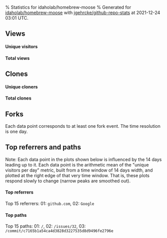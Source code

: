 % Statistics for idaholab/homebrew-moose
% Generated for [idaholab/homebrew-moose](https://github.com/idaholab/homebrew-moose) with [jgehrcke/github-repo-stats](https://github.com/jgehrcke/github-repo-stats) at 2021-12-24 03:01 UTC.


## Views

#### Unique visitors
<div id="chart_views_unique" class="full-width-chart"></div>

#### Total views
<div id="chart_views_total" class="full-width-chart"></div>

<div class="pagebreak-for-print"> </div>


## Clones

#### Unique cloners
<div id="chart_clones_unique" class="full-width-chart"></div>

#### Total clones
<div id="chart_clones_total" class="full-width-chart"></div>



<div class="pagebreak-for-print"> </div>



## Forks

Each data point corresponds to at least one fork event.
The time resolution is one day.

<div id="chart_forks" class="full-width-chart"></div>




<div class="pagebreak-for-print"> </div>



## Top referrers and paths


Note: Each data point in the plots shown below is influenced by the 14 days
leading up to it. Each data point is the arithmetic mean of the "unique
visitors per day" metric, built from a time window of 14 days width, and
plotted at the right edge of that very time window. That is, these plots
respond slowly to change (narrow peaks are smoothed out).




#### Top referrers


<div id="chart_referrers_top_n_alltime" class="full-width-chart"></div>

Top 15 referrers: 01: `github.com`, 02: `Google`





#### Top paths


<div id="chart_paths_top_n_alltime" class="full-width-chart"></div>

Top 15 paths: 01: `/`, 02: `/issues/32`, 03: `/commit/c7165b1a54ca4d3828d3227535d8d9496fe2796e`


<script type="text/javascript">
    vegaEmbed('#chart_views_unique', {"$schema": "https://vega.github.io/schema/vega-lite/v4.8.1.json", "config": {"arc": {"fill": "#1b1e23"}, "area": {"fill": "#1b1e23"}, "axisBottom": {"domainColor": "#a9b4c4", "gridColor": "#a9b4c4", "labelColor": "#1b1e23", "labelFont": "relative-mono-11-pitch-pro, Menlo, monospace", "tickColor": "#a9b4c4", "titleColor": "#1b1e23", "titleFont": "relative-mono-11-pitch-pro, Menlo, monospace"}, "axisLeft": {"domainColor": "#a9b4c4", "gridColor": "#a9b4c4", "labelColor": "#1b1e23", "labelFont": "relative-mono-11-pitch-pro, Menlo, monospace", "tickColor": "#a9b4c4", "titleColor": "#1b1e23", "titleFont": "relative-mono-11-pitch-pro, Menlo, monospace"}, "axisX": {"grid": false}, "axisY": {"grid": false, "labelBound": true}, "background": "#FFFFFF", "group": {"fill": "#FFFFFF"}, "header": {"fontWeight": 400, "labelFont": "relative-mono-11-pitch-pro, Menlo, monospace", "titleFont": "relative-mono-11-pitch-pro, Menlo, monospace"}, "legend": {"labelFont": "relative-mono-11-pitch-pro, Menlo, monospace", "symbolSize": 200, "symbolType": "circle", "titleFont": "relative-mono-11-pitch-pro, Menlo, monospace"}, "line": {"color": "#1b1e23", "stroke": "#1b1e23"}, "path": {"stroke": "#1b1e23"}, "point": {"color": "#1b1e23", "cursor": "pointer", "filled": true, "size": 100}, "range": {"category": ["#85a2f7", "#ea9755", "#7eb36a", "#f07071", "#bc85d9", "#e587b6", "#a9b4c4", "#d4c05e", "#64b9c4"]}, "style": {"bar": {"fill": "#1b1e23"}, "text": {"font": "relative-mono-11-pitch-pro, Menlo, monospace", "fontWeight": 400}}, "symbol": {"shape": "circle"}, "title": {"anchor": "start", "font": "relative-mono-11-pitch-pro, Menlo, monospace", "fontWeight": 400}, "trail": {"color": "#1b1e23", "stroke": "#1b1e23"}, "view": {"stroke": null}}, "data": {"name": "data-bf350308954d6a8cc05061fb28fa7eb0"}, "datasets": {"data-bf350308954d6a8cc05061fb28fa7eb0": [{"time": "2021-06-29T00:00:00+00:00", "views_total": 1, "views_unique": 1}, {"time": "2021-07-06T00:00:00+00:00", "views_total": 1, "views_unique": 1}, {"time": "2021-08-01T00:00:00+00:00", "views_total": 1, "views_unique": 1}, {"time": "2021-08-05T00:00:00+00:00", "views_total": 1, "views_unique": 1}, {"time": "2021-08-18T00:00:00+00:00", "views_total": 1, "views_unique": 1}, {"time": "2021-08-23T00:00:00+00:00", "views_total": 1, "views_unique": 1}, {"time": "2021-08-26T00:00:00+00:00", "views_total": 1, "views_unique": 1}, {"time": "2021-09-01T00:00:00+00:00", "views_total": 0, "views_unique": 0}, {"time": "2021-09-04T00:00:00+00:00", "views_total": 1, "views_unique": 1}, {"time": "2021-09-07T00:00:00+00:00", "views_total": 1, "views_unique": 1}, {"time": "2021-09-15T00:00:00+00:00", "views_total": 0, "views_unique": 0}, {"time": "2021-10-14T00:00:00+00:00", "views_total": 1, "views_unique": 1}, {"time": "2021-10-21T00:00:00+00:00", "views_total": 0, "views_unique": 0}, {"time": "2021-11-06T00:00:00+00:00", "views_total": 1, "views_unique": 1}, {"time": "2021-12-12T00:00:00+00:00", "views_total": 1, "views_unique": 1}]}, "encoding": {"x": {"field": "time", "timeUnit": "yearmonthdate", "title": "date", "type": "temporal"}, "y": {"field": "views_unique", "scale": {"domain": [0, 1.1], "zero": true}, "title": "unique views per day", "type": "quantitative"}}, "height": 200, "mark": {"point": true, "type": "line"}, "padding": 10, "width": "container"}, {"actions": false, "renderer": "svg"}).catch(console.error);
vegaEmbed('#chart_views_total', {"$schema": "https://vega.github.io/schema/vega-lite/v4.8.1.json", "config": {"arc": {"fill": "#1b1e23"}, "area": {"fill": "#1b1e23"}, "axisBottom": {"domainColor": "#a9b4c4", "gridColor": "#a9b4c4", "labelColor": "#1b1e23", "labelFont": "relative-mono-11-pitch-pro, Menlo, monospace", "tickColor": "#a9b4c4", "titleColor": "#1b1e23", "titleFont": "relative-mono-11-pitch-pro, Menlo, monospace"}, "axisLeft": {"domainColor": "#a9b4c4", "gridColor": "#a9b4c4", "labelColor": "#1b1e23", "labelFont": "relative-mono-11-pitch-pro, Menlo, monospace", "tickColor": "#a9b4c4", "titleColor": "#1b1e23", "titleFont": "relative-mono-11-pitch-pro, Menlo, monospace"}, "axisX": {"grid": false}, "axisY": {"grid": false, "labelBound": true}, "background": "#FFFFFF", "group": {"fill": "#FFFFFF"}, "header": {"fontWeight": 400, "labelFont": "relative-mono-11-pitch-pro, Menlo, monospace", "titleFont": "relative-mono-11-pitch-pro, Menlo, monospace"}, "legend": {"labelFont": "relative-mono-11-pitch-pro, Menlo, monospace", "symbolSize": 200, "symbolType": "circle", "titleFont": "relative-mono-11-pitch-pro, Menlo, monospace"}, "line": {"color": "#1b1e23", "stroke": "#1b1e23"}, "path": {"stroke": "#1b1e23"}, "point": {"color": "#1b1e23", "cursor": "pointer", "filled": true, "size": 100}, "range": {"category": ["#85a2f7", "#ea9755", "#7eb36a", "#f07071", "#bc85d9", "#e587b6", "#a9b4c4", "#d4c05e", "#64b9c4"]}, "style": {"bar": {"fill": "#1b1e23"}, "text": {"font": "relative-mono-11-pitch-pro, Menlo, monospace", "fontWeight": 400}}, "symbol": {"shape": "circle"}, "title": {"anchor": "start", "font": "relative-mono-11-pitch-pro, Menlo, monospace", "fontWeight": 400}, "trail": {"color": "#1b1e23", "stroke": "#1b1e23"}, "view": {"stroke": null}}, "data": {"name": "data-bf350308954d6a8cc05061fb28fa7eb0"}, "datasets": {"data-bf350308954d6a8cc05061fb28fa7eb0": [{"time": "2021-06-29T00:00:00+00:00", "views_total": 1, "views_unique": 1}, {"time": "2021-07-06T00:00:00+00:00", "views_total": 1, "views_unique": 1}, {"time": "2021-08-01T00:00:00+00:00", "views_total": 1, "views_unique": 1}, {"time": "2021-08-05T00:00:00+00:00", "views_total": 1, "views_unique": 1}, {"time": "2021-08-18T00:00:00+00:00", "views_total": 1, "views_unique": 1}, {"time": "2021-08-23T00:00:00+00:00", "views_total": 1, "views_unique": 1}, {"time": "2021-08-26T00:00:00+00:00", "views_total": 1, "views_unique": 1}, {"time": "2021-09-01T00:00:00+00:00", "views_total": 0, "views_unique": 0}, {"time": "2021-09-04T00:00:00+00:00", "views_total": 1, "views_unique": 1}, {"time": "2021-09-07T00:00:00+00:00", "views_total": 1, "views_unique": 1}, {"time": "2021-09-15T00:00:00+00:00", "views_total": 0, "views_unique": 0}, {"time": "2021-10-14T00:00:00+00:00", "views_total": 1, "views_unique": 1}, {"time": "2021-10-21T00:00:00+00:00", "views_total": 0, "views_unique": 0}, {"time": "2021-11-06T00:00:00+00:00", "views_total": 1, "views_unique": 1}, {"time": "2021-12-12T00:00:00+00:00", "views_total": 1, "views_unique": 1}]}, "encoding": {"x": {"field": "time", "timeUnit": "yearmonthdate", "title": "date", "type": "temporal"}, "y": {"field": "views_total", "scale": {"domain": [0, 1.1], "zero": true}, "title": "total views per day", "type": "quantitative"}}, "height": 200, "mark": {"point": true, "type": "line"}, "padding": 10, "width": "container"}, {"actions": false, "renderer": "svg"}).catch(console.error);
vegaEmbed('#chart_clones_unique', {"$schema": "https://vega.github.io/schema/vega-lite/v4.8.1.json", "config": {"arc": {"fill": "#1b1e23"}, "area": {"fill": "#1b1e23"}, "axisBottom": {"domainColor": "#a9b4c4", "gridColor": "#a9b4c4", "labelColor": "#1b1e23", "labelFont": "relative-mono-11-pitch-pro, Menlo, monospace", "tickColor": "#a9b4c4", "titleColor": "#1b1e23", "titleFont": "relative-mono-11-pitch-pro, Menlo, monospace"}, "axisLeft": {"domainColor": "#a9b4c4", "gridColor": "#a9b4c4", "labelColor": "#1b1e23", "labelFont": "relative-mono-11-pitch-pro, Menlo, monospace", "tickColor": "#a9b4c4", "titleColor": "#1b1e23", "titleFont": "relative-mono-11-pitch-pro, Menlo, monospace"}, "axisX": {"grid": false}, "axisY": {"grid": false, "labelBound": true}, "background": "#FFFFFF", "group": {"fill": "#FFFFFF"}, "header": {"fontWeight": 400, "labelFont": "relative-mono-11-pitch-pro, Menlo, monospace", "titleFont": "relative-mono-11-pitch-pro, Menlo, monospace"}, "legend": {"labelFont": "relative-mono-11-pitch-pro, Menlo, monospace", "symbolSize": 200, "symbolType": "circle", "titleFont": "relative-mono-11-pitch-pro, Menlo, monospace"}, "line": {"color": "#1b1e23", "stroke": "#1b1e23"}, "path": {"stroke": "#1b1e23"}, "point": {"color": "#1b1e23", "cursor": "pointer", "filled": true, "size": 100}, "range": {"category": ["#85a2f7", "#ea9755", "#7eb36a", "#f07071", "#bc85d9", "#e587b6", "#a9b4c4", "#d4c05e", "#64b9c4"]}, "style": {"bar": {"fill": "#1b1e23"}, "text": {"font": "relative-mono-11-pitch-pro, Menlo, monospace", "fontWeight": 400}}, "symbol": {"shape": "circle"}, "title": {"anchor": "start", "font": "relative-mono-11-pitch-pro, Menlo, monospace", "fontWeight": 400}, "trail": {"color": "#1b1e23", "stroke": "#1b1e23"}, "view": {"stroke": null}}, "data": {"name": "data-2fd55d3afaf6f46ac1e492495c526231"}, "datasets": {"data-2fd55d3afaf6f46ac1e492495c526231": [{"clones_total": 0, "clones_unique": 0, "time": "2021-06-29T00:00:00+00:00"}, {"clones_total": 0, "clones_unique": 0, "time": "2021-07-06T00:00:00+00:00"}, {"clones_total": 0, "clones_unique": 0, "time": "2021-08-01T00:00:00+00:00"}, {"clones_total": 0, "clones_unique": 0, "time": "2021-08-05T00:00:00+00:00"}, {"clones_total": 0, "clones_unique": 0, "time": "2021-08-18T00:00:00+00:00"}, {"clones_total": 0, "clones_unique": 0, "time": "2021-08-23T00:00:00+00:00"}, {"clones_total": 0, "clones_unique": 0, "time": "2021-08-26T00:00:00+00:00"}, {"clones_total": 1, "clones_unique": 1, "time": "2021-09-01T00:00:00+00:00"}, {"clones_total": 0, "clones_unique": 0, "time": "2021-09-04T00:00:00+00:00"}, {"clones_total": 0, "clones_unique": 0, "time": "2021-09-07T00:00:00+00:00"}, {"clones_total": 1, "clones_unique": 1, "time": "2021-09-15T00:00:00+00:00"}, {"clones_total": 0, "clones_unique": 0, "time": "2021-10-14T00:00:00+00:00"}, {"clones_total": 2, "clones_unique": 1, "time": "2021-10-21T00:00:00+00:00"}, {"clones_total": 0, "clones_unique": 0, "time": "2021-11-06T00:00:00+00:00"}, {"clones_total": 0, "clones_unique": 0, "time": "2021-12-12T00:00:00+00:00"}]}, "encoding": {"x": {"field": "time", "timeUnit": "yearmonthdate", "title": "date", "type": "temporal"}, "y": {"field": "clones_unique", "scale": {"domain": [0, 1.1], "zero": true}, "title": "unique clones per day", "type": "quantitative"}}, "height": 200, "mark": {"point": true, "type": "line"}, "padding": 10, "width": "container"}, {"actions": false, "renderer": "svg"}).catch(console.error);
vegaEmbed('#chart_clones_total', {"$schema": "https://vega.github.io/schema/vega-lite/v4.8.1.json", "config": {"arc": {"fill": "#1b1e23"}, "area": {"fill": "#1b1e23"}, "axisBottom": {"domainColor": "#a9b4c4", "gridColor": "#a9b4c4", "labelColor": "#1b1e23", "labelFont": "relative-mono-11-pitch-pro, Menlo, monospace", "tickColor": "#a9b4c4", "titleColor": "#1b1e23", "titleFont": "relative-mono-11-pitch-pro, Menlo, monospace"}, "axisLeft": {"domainColor": "#a9b4c4", "gridColor": "#a9b4c4", "labelColor": "#1b1e23", "labelFont": "relative-mono-11-pitch-pro, Menlo, monospace", "tickColor": "#a9b4c4", "titleColor": "#1b1e23", "titleFont": "relative-mono-11-pitch-pro, Menlo, monospace"}, "axisX": {"grid": false}, "axisY": {"grid": false, "labelBound": true}, "background": "#FFFFFF", "group": {"fill": "#FFFFFF"}, "header": {"fontWeight": 400, "labelFont": "relative-mono-11-pitch-pro, Menlo, monospace", "titleFont": "relative-mono-11-pitch-pro, Menlo, monospace"}, "legend": {"labelFont": "relative-mono-11-pitch-pro, Menlo, monospace", "symbolSize": 200, "symbolType": "circle", "titleFont": "relative-mono-11-pitch-pro, Menlo, monospace"}, "line": {"color": "#1b1e23", "stroke": "#1b1e23"}, "path": {"stroke": "#1b1e23"}, "point": {"color": "#1b1e23", "cursor": "pointer", "filled": true, "size": 100}, "range": {"category": ["#85a2f7", "#ea9755", "#7eb36a", "#f07071", "#bc85d9", "#e587b6", "#a9b4c4", "#d4c05e", "#64b9c4"]}, "style": {"bar": {"fill": "#1b1e23"}, "text": {"font": "relative-mono-11-pitch-pro, Menlo, monospace", "fontWeight": 400}}, "symbol": {"shape": "circle"}, "title": {"anchor": "start", "font": "relative-mono-11-pitch-pro, Menlo, monospace", "fontWeight": 400}, "trail": {"color": "#1b1e23", "stroke": "#1b1e23"}, "view": {"stroke": null}}, "data": {"name": "data-2fd55d3afaf6f46ac1e492495c526231"}, "datasets": {"data-2fd55d3afaf6f46ac1e492495c526231": [{"clones_total": 0, "clones_unique": 0, "time": "2021-06-29T00:00:00+00:00"}, {"clones_total": 0, "clones_unique": 0, "time": "2021-07-06T00:00:00+00:00"}, {"clones_total": 0, "clones_unique": 0, "time": "2021-08-01T00:00:00+00:00"}, {"clones_total": 0, "clones_unique": 0, "time": "2021-08-05T00:00:00+00:00"}, {"clones_total": 0, "clones_unique": 0, "time": "2021-08-18T00:00:00+00:00"}, {"clones_total": 0, "clones_unique": 0, "time": "2021-08-23T00:00:00+00:00"}, {"clones_total": 0, "clones_unique": 0, "time": "2021-08-26T00:00:00+00:00"}, {"clones_total": 1, "clones_unique": 1, "time": "2021-09-01T00:00:00+00:00"}, {"clones_total": 0, "clones_unique": 0, "time": "2021-09-04T00:00:00+00:00"}, {"clones_total": 0, "clones_unique": 0, "time": "2021-09-07T00:00:00+00:00"}, {"clones_total": 1, "clones_unique": 1, "time": "2021-09-15T00:00:00+00:00"}, {"clones_total": 0, "clones_unique": 0, "time": "2021-10-14T00:00:00+00:00"}, {"clones_total": 2, "clones_unique": 1, "time": "2021-10-21T00:00:00+00:00"}, {"clones_total": 0, "clones_unique": 0, "time": "2021-11-06T00:00:00+00:00"}, {"clones_total": 0, "clones_unique": 0, "time": "2021-12-12T00:00:00+00:00"}]}, "encoding": {"x": {"field": "time", "timeUnit": "yearmonthdate", "title": "date", "type": "temporal"}, "y": {"field": "clones_total", "scale": {"domain": [0, 2.2], "zero": true}, "title": "total clones per day", "type": "quantitative"}}, "height": 200, "mark": {"point": true, "type": "line"}, "padding": 10, "width": "container"}, {"actions": false, "renderer": "svg"}).catch(console.error);
vegaEmbed('#chart_forks', {"$schema": "https://vega.github.io/schema/vega-lite/v4.8.1.json", "config": {"arc": {"fill": "#1b1e23"}, "area": {"fill": "#1b1e23"}, "axisBottom": {"domainColor": "#a9b4c4", "gridColor": "#a9b4c4", "labelColor": "#1b1e23", "labelFont": "relative-mono-11-pitch-pro, Menlo, monospace", "tickColor": "#a9b4c4", "titleColor": "#1b1e23", "titleFont": "relative-mono-11-pitch-pro, Menlo, monospace"}, "axisLeft": {"domainColor": "#a9b4c4", "gridColor": "#a9b4c4", "labelColor": "#1b1e23", "labelFont": "relative-mono-11-pitch-pro, Menlo, monospace", "tickColor": "#a9b4c4", "titleColor": "#1b1e23", "titleFont": "relative-mono-11-pitch-pro, Menlo, monospace"}, "axisX": {"grid": false}, "axisY": {"grid": false}, "background": "#FFFFFF", "group": {"fill": "#FFFFFF"}, "header": {"fontWeight": 400, "labelFont": "relative-mono-11-pitch-pro, Menlo, monospace", "titleFont": "relative-mono-11-pitch-pro, Menlo, monospace"}, "legend": {"labelFont": "relative-mono-11-pitch-pro, Menlo, monospace", "symbolSize": 200, "symbolType": "circle", "titleFont": "relative-mono-11-pitch-pro, Menlo, monospace"}, "line": {"color": "#1b1e23", "stroke": "#1b1e23"}, "path": {"stroke": "#1b1e23"}, "point": {"color": "#1b1e23", "cursor": "pointer", "filled": true, "size": 100}, "range": {"category": ["#85a2f7", "#ea9755", "#7eb36a", "#f07071", "#bc85d9", "#e587b6", "#a9b4c4", "#d4c05e", "#64b9c4"]}, "style": {"bar": {"fill": "#1b1e23"}, "text": {"font": "relative-mono-11-pitch-pro, Menlo, monospace", "fontWeight": 400}}, "symbol": {"shape": "circle"}, "title": {"anchor": "start", "font": "relative-mono-11-pitch-pro, Menlo, monospace", "fontWeight": 400}, "trail": {"color": "#1b1e23", "stroke": "#1b1e23"}, "view": {"stroke": null}}, "data": {"name": "data-217237068fc6b3616f8ad498b47baa04"}, "datasets": {"data-217237068fc6b3616f8ad498b47baa04": [{"fork_events": 1, "forks_cumulative": 1, "time": "2019-08-08T15:14:42+00:00"}, {"fork_events": 1, "forks_cumulative": 2, "time": "2019-08-21T03:18:00+00:00"}]}, "encoding": {"x": {"field": "time", "timeUnit": "yearmonthdate", "title": "date", "type": "temporal"}, "y": {"field": "forks_cumulative", "scale": {"domain": [0, 2.2], "zero": true}, "title": "fork count (cumulative)", "type": "quantitative"}}, "height": 300, "mark": {"point": true, "type": "line"}, "padding": 10, "width": "container"}, {"actions": false, "renderer": "svg"}).catch(console.error);
vegaEmbed('#chart_referrers_top_n_alltime', {"$schema": "https://vega.github.io/schema/vega-lite/v4.8.1.json", "config": {"arc": {"fill": "#1b1e23"}, "area": {"fill": "#1b1e23"}, "axisBottom": {"domainColor": "#a9b4c4", "gridColor": "#a9b4c4", "labelColor": "#1b1e23", "labelFont": "relative-mono-11-pitch-pro, Menlo, monospace", "tickColor": "#a9b4c4", "titleColor": "#1b1e23", "titleFont": "relative-mono-11-pitch-pro, Menlo, monospace"}, "axisLeft": {"domainColor": "#a9b4c4", "gridColor": "#a9b4c4", "labelColor": "#1b1e23", "labelFont": "relative-mono-11-pitch-pro, Menlo, monospace", "tickColor": "#a9b4c4", "titleColor": "#1b1e23", "titleFont": "relative-mono-11-pitch-pro, Menlo, monospace"}, "axisX": {"grid": false}, "axisY": {"grid": false}, "background": "#FFFFFF", "group": {"fill": "#FFFFFF"}, "header": {"fontWeight": 400, "labelFont": "relative-mono-11-pitch-pro, Menlo, monospace", "titleFont": "relative-mono-11-pitch-pro, Menlo, monospace"}, "legend": {"labelFont": "relative-mono-11-pitch-pro, Menlo, monospace", "symbolSize": 200, "symbolType": "circle", "titleFont": "relative-mono-11-pitch-pro, Menlo, monospace"}, "line": {"color": "#1b1e23", "stroke": "#1b1e23"}, "path": {"stroke": "#1b1e23"}, "point": {"color": "#1b1e23", "cursor": "pointer", "filled": true, "size": 50}, "range": {"category": ["#85a2f7", "#ea9755", "#7eb36a", "#f07071", "#bc85d9", "#e587b6", "#a9b4c4", "#d4c05e", "#64b9c4"]}, "style": {"bar": {"fill": "#1b1e23"}, "text": {"font": "relative-mono-11-pitch-pro, Menlo, monospace", "fontWeight": 400}}, "symbol": {"shape": "circle"}, "title": {"anchor": "start", "font": "relative-mono-11-pitch-pro, Menlo, monospace", "fontWeight": 400}, "trail": {"color": "#1b1e23", "stroke": "#1b1e23"}, "view": {"stroke": null}}, "data": {"name": "data-7ac0318ae8f102734da65c10322a4fda"}, "datasets": {"data-7ac0318ae8f102734da65c10322a4fda": [{"referrer": "github.com", "time": "2021-07-08T00:00:00+00:00", "views_unique": 1.0, "views_unique_norm": 0.07142857142857142}, {"referrer": "github.com", "time": "2021-07-09T00:00:00+00:00", "views_unique": 1.0, "views_unique_norm": 0.07142857142857142}, {"referrer": "github.com", "time": "2021-07-10T00:00:00+00:00", "views_unique": 1.0, "views_unique_norm": 0.07142857142857142}, {"referrer": "github.com", "time": "2021-07-11T00:00:00+00:00", "views_unique": 1.0, "views_unique_norm": 0.07142857142857142}, {"referrer": "github.com", "time": "2021-07-12T00:00:00+00:00", "views_unique": 1.0, "views_unique_norm": 0.07142857142857142}, {"referrer": "github.com", "time": "2021-08-03T00:00:00+00:00", "views_unique": 1.0, "views_unique_norm": 0.07142857142857142}, {"referrer": "github.com", "time": "2021-08-04T00:00:00+00:00", "views_unique": 1.0, "views_unique_norm": 0.07142857142857142}, {"referrer": "github.com", "time": "2021-08-05T00:00:00+00:00", "views_unique": 1.0, "views_unique_norm": 0.07142857142857142}, {"referrer": "github.com", "time": "2021-08-06T00:00:00+00:00", "views_unique": 1.0, "views_unique_norm": 0.07142857142857142}, {"referrer": "github.com", "time": "2021-08-07T00:00:00+00:00", "views_unique": 2.0, "views_unique_norm": 0.14285714285714285}, {"referrer": "github.com", "time": "2021-08-08T00:00:00+00:00", "views_unique": 2.0, "views_unique_norm": 0.14285714285714285}, {"referrer": "github.com", "time": "2021-08-09T00:00:00+00:00", "views_unique": 2.0, "views_unique_norm": 0.14285714285714285}, {"referrer": "github.com", "time": "2021-08-10T00:00:00+00:00", "views_unique": 2.0, "views_unique_norm": 0.14285714285714285}, {"referrer": "github.com", "time": "2021-08-11T00:00:00+00:00", "views_unique": 2.0, "views_unique_norm": 0.14285714285714285}, {"referrer": "github.com", "time": "2021-08-12T00:00:00+00:00", "views_unique": 2.0, "views_unique_norm": 0.14285714285714285}, {"referrer": "github.com", "time": "2021-08-13T00:00:00+00:00", "views_unique": 2.0, "views_unique_norm": 0.14285714285714285}, {"referrer": "github.com", "time": "2021-08-15T00:00:00+00:00", "views_unique": 1.0, "views_unique_norm": 0.07142857142857142}, {"referrer": "github.com", "time": "2021-08-16T00:00:00+00:00", "views_unique": 1.0, "views_unique_norm": 0.07142857142857142}, {"referrer": "github.com", "time": "2021-08-17T00:00:00+00:00", "views_unique": 1.0, "views_unique_norm": 0.07142857142857142}, {"referrer": "github.com", "time": "2021-08-18T00:00:00+00:00", "views_unique": 1.0, "views_unique_norm": 0.07142857142857142}, {"referrer": "github.com", "time": "2021-08-25T00:00:00+00:00", "views_unique": 1.0, "views_unique_norm": 0.07142857142857142}, {"referrer": "github.com", "time": "2021-08-26T00:00:00+00:00", "views_unique": 1.0, "views_unique_norm": 0.07142857142857142}, {"referrer": "github.com", "time": "2021-08-27T00:00:00+00:00", "views_unique": 1.0, "views_unique_norm": 0.07142857142857142}, {"referrer": "github.com", "time": "2021-08-28T00:00:00+00:00", "views_unique": 1.0, "views_unique_norm": 0.07142857142857142}, {"referrer": "github.com", "time": "2021-08-29T00:00:00+00:00", "views_unique": 1.0, "views_unique_norm": 0.07142857142857142}, {"referrer": "github.com", "time": "2021-08-30T00:00:00+00:00", "views_unique": 1.0, "views_unique_norm": 0.07142857142857142}, {"referrer": "github.com", "time": "2021-08-31T00:00:00+00:00", "views_unique": 1.0, "views_unique_norm": 0.07142857142857142}, {"referrer": "github.com", "time": "2021-09-01T00:00:00+00:00", "views_unique": 1.0, "views_unique_norm": 0.07142857142857142}, {"referrer": "github.com", "time": "2021-09-02T00:00:00+00:00", "views_unique": 1.0, "views_unique_norm": 0.07142857142857142}, {"referrer": "github.com", "time": "2021-09-03T00:00:00+00:00", "views_unique": 1.0, "views_unique_norm": 0.07142857142857142}, {"referrer": "github.com", "time": "2021-09-04T00:00:00+00:00", "views_unique": 1.0, "views_unique_norm": 0.07142857142857142}, {"referrer": "github.com", "time": "2021-09-05T00:00:00+00:00", "views_unique": 1.0, "views_unique_norm": 0.07142857142857142}, {"referrer": "github.com", "time": "2021-09-06T00:00:00+00:00", "views_unique": 1.0, "views_unique_norm": 0.07142857142857142}, {"referrer": "github.com", "time": "2021-09-07T00:00:00+00:00", "views_unique": 1.0, "views_unique_norm": 0.07142857142857142}, {"referrer": "github.com", "time": "2021-09-08T00:00:00+00:00", "views_unique": 1.0, "views_unique_norm": 0.07142857142857142}, {"referrer": "github.com", "time": "2021-09-09T00:00:00+00:00", "views_unique": 2.0, "views_unique_norm": 0.14285714285714285}, {"referrer": "github.com", "time": "2021-09-10T00:00:00+00:00", "views_unique": 2.0, "views_unique_norm": 0.14285714285714285}, {"referrer": "github.com", "time": "2021-09-11T00:00:00+00:00", "views_unique": 2.0, "views_unique_norm": 0.14285714285714285}, {"referrer": "github.com", "time": "2021-09-12T00:00:00+00:00", "views_unique": 2.0, "views_unique_norm": 0.14285714285714285}, {"referrer": "github.com", "time": "2021-09-13T00:00:00+00:00", "views_unique": 2.0, "views_unique_norm": 0.14285714285714285}, {"referrer": "github.com", "time": "2021-09-14T00:00:00+00:00", "views_unique": 2.0, "views_unique_norm": 0.14285714285714285}, {"referrer": "github.com", "time": "2021-09-15T00:00:00+00:00", "views_unique": 2.0, "views_unique_norm": 0.14285714285714285}, {"referrer": "github.com", "time": "2021-09-16T00:00:00+00:00", "views_unique": 2.0, "views_unique_norm": 0.14285714285714285}, {"referrer": "github.com", "time": "2021-09-17T00:00:00+00:00", "views_unique": 2.0, "views_unique_norm": 0.14285714285714285}, {"referrer": "github.com", "time": "2021-09-18T00:00:00+00:00", "views_unique": 1.0, "views_unique_norm": 0.07142857142857142}, {"referrer": "github.com", "time": "2021-09-19T00:00:00+00:00", "views_unique": 1.0, "views_unique_norm": 0.07142857142857142}, {"referrer": "github.com", "time": "2021-09-20T00:00:00+00:00", "views_unique": 1.0, "views_unique_norm": 0.07142857142857142}, {"referrer": "github.com", "time": "2021-11-08T00:00:00+00:00", "views_unique": 1.0, "views_unique_norm": 0.07142857142857142}, {"referrer": "github.com", "time": "2021-11-09T00:00:00+00:00", "views_unique": 1.0, "views_unique_norm": 0.07142857142857142}, {"referrer": "github.com", "time": "2021-11-10T00:00:00+00:00", "views_unique": 1.0, "views_unique_norm": 0.07142857142857142}, {"referrer": "github.com", "time": "2021-11-11T00:00:00+00:00", "views_unique": 1.0, "views_unique_norm": 0.07142857142857142}, {"referrer": "github.com", "time": "2021-11-12T00:00:00+00:00", "views_unique": 1.0, "views_unique_norm": 0.07142857142857142}, {"referrer": "github.com", "time": "2021-11-13T00:00:00+00:00", "views_unique": 1.0, "views_unique_norm": 0.07142857142857142}, {"referrer": "github.com", "time": "2021-11-14T00:00:00+00:00", "views_unique": 1.0, "views_unique_norm": 0.07142857142857142}, {"referrer": "github.com", "time": "2021-11-15T00:00:00+00:00", "views_unique": 1.0, "views_unique_norm": 0.07142857142857142}, {"referrer": "github.com", "time": "2021-11-16T00:00:00+00:00", "views_unique": 1.0, "views_unique_norm": 0.07142857142857142}, {"referrer": "github.com", "time": "2021-11-17T00:00:00+00:00", "views_unique": 1.0, "views_unique_norm": 0.07142857142857142}, {"referrer": "github.com", "time": "2021-11-18T00:00:00+00:00", "views_unique": 1.0, "views_unique_norm": 0.07142857142857142}, {"referrer": "github.com", "time": "2021-11-19T00:00:00+00:00", "views_unique": 1.0, "views_unique_norm": 0.07142857142857142}, {"referrer": "Google", "time": "2021-07-08T00:00:00+00:00", "views_unique": 1.0, "views_unique_norm": 0.07142857142857142}, {"referrer": "Google", "time": "2021-07-09T00:00:00+00:00", "views_unique": 1.0, "views_unique_norm": 0.07142857142857142}, {"referrer": "Google", "time": "2021-07-10T00:00:00+00:00", "views_unique": 1.0, "views_unique_norm": 0.07142857142857142}, {"referrer": "Google", "time": "2021-07-11T00:00:00+00:00", "views_unique": 1.0, "views_unique_norm": 0.07142857142857142}, {"referrer": "Google", "time": "2021-07-12T00:00:00+00:00", "views_unique": 1.0, "views_unique_norm": 0.07142857142857142}, {"referrer": "Google", "time": "2021-08-03T00:00:00+00:00", "views_unique": null, "views_unique_norm": null}, {"referrer": "Google", "time": "2021-08-04T00:00:00+00:00", "views_unique": null, "views_unique_norm": null}, {"referrer": "Google", "time": "2021-08-05T00:00:00+00:00", "views_unique": null, "views_unique_norm": null}, {"referrer": "Google", "time": "2021-08-06T00:00:00+00:00", "views_unique": null, "views_unique_norm": null}, {"referrer": "Google", "time": "2021-08-07T00:00:00+00:00", "views_unique": null, "views_unique_norm": null}, {"referrer": "Google", "time": "2021-08-08T00:00:00+00:00", "views_unique": null, "views_unique_norm": null}, {"referrer": "Google", "time": "2021-08-09T00:00:00+00:00", "views_unique": null, "views_unique_norm": null}, {"referrer": "Google", "time": "2021-08-10T00:00:00+00:00", "views_unique": null, "views_unique_norm": null}, {"referrer": "Google", "time": "2021-08-11T00:00:00+00:00", "views_unique": null, "views_unique_norm": null}, {"referrer": "Google", "time": "2021-08-12T00:00:00+00:00", "views_unique": null, "views_unique_norm": null}, {"referrer": "Google", "time": "2021-08-13T00:00:00+00:00", "views_unique": null, "views_unique_norm": null}, {"referrer": "Google", "time": "2021-08-15T00:00:00+00:00", "views_unique": null, "views_unique_norm": null}, {"referrer": "Google", "time": "2021-08-16T00:00:00+00:00", "views_unique": null, "views_unique_norm": null}, {"referrer": "Google", "time": "2021-08-17T00:00:00+00:00", "views_unique": null, "views_unique_norm": null}, {"referrer": "Google", "time": "2021-08-18T00:00:00+00:00", "views_unique": null, "views_unique_norm": null}, {"referrer": "Google", "time": "2021-08-25T00:00:00+00:00", "views_unique": 1.0, "views_unique_norm": 0.07142857142857142}, {"referrer": "Google", "time": "2021-08-26T00:00:00+00:00", "views_unique": 1.0, "views_unique_norm": 0.07142857142857142}, {"referrer": "Google", "time": "2021-08-27T00:00:00+00:00", "views_unique": 1.0, "views_unique_norm": 0.07142857142857142}, {"referrer": "Google", "time": "2021-08-28T00:00:00+00:00", "views_unique": 1.0, "views_unique_norm": 0.07142857142857142}, {"referrer": "Google", "time": "2021-08-29T00:00:00+00:00", "views_unique": 1.0, "views_unique_norm": 0.07142857142857142}, {"referrer": "Google", "time": "2021-08-30T00:00:00+00:00", "views_unique": 1.0, "views_unique_norm": 0.07142857142857142}, {"referrer": "Google", "time": "2021-08-31T00:00:00+00:00", "views_unique": 1.0, "views_unique_norm": 0.07142857142857142}, {"referrer": "Google", "time": "2021-09-01T00:00:00+00:00", "views_unique": null, "views_unique_norm": null}, {"referrer": "Google", "time": "2021-09-02T00:00:00+00:00", "views_unique": null, "views_unique_norm": null}, {"referrer": "Google", "time": "2021-09-03T00:00:00+00:00", "views_unique": null, "views_unique_norm": null}, {"referrer": "Google", "time": "2021-09-04T00:00:00+00:00", "views_unique": null, "views_unique_norm": null}, {"referrer": "Google", "time": "2021-09-05T00:00:00+00:00", "views_unique": null, "views_unique_norm": null}, {"referrer": "Google", "time": "2021-09-06T00:00:00+00:00", "views_unique": null, "views_unique_norm": null}, {"referrer": "Google", "time": "2021-09-07T00:00:00+00:00", "views_unique": null, "views_unique_norm": null}, {"referrer": "Google", "time": "2021-09-08T00:00:00+00:00", "views_unique": null, "views_unique_norm": null}, {"referrer": "Google", "time": "2021-09-09T00:00:00+00:00", "views_unique": null, "views_unique_norm": null}, {"referrer": "Google", "time": "2021-09-10T00:00:00+00:00", "views_unique": null, "views_unique_norm": null}, {"referrer": "Google", "time": "2021-09-11T00:00:00+00:00", "views_unique": null, "views_unique_norm": null}, {"referrer": "Google", "time": "2021-09-12T00:00:00+00:00", "views_unique": null, "views_unique_norm": null}, {"referrer": "Google", "time": "2021-09-13T00:00:00+00:00", "views_unique": null, "views_unique_norm": null}, {"referrer": "Google", "time": "2021-09-14T00:00:00+00:00", "views_unique": null, "views_unique_norm": null}, {"referrer": "Google", "time": "2021-09-15T00:00:00+00:00", "views_unique": null, "views_unique_norm": null}, {"referrer": "Google", "time": "2021-09-16T00:00:00+00:00", "views_unique": null, "views_unique_norm": null}, {"referrer": "Google", "time": "2021-09-17T00:00:00+00:00", "views_unique": null, "views_unique_norm": null}, {"referrer": "Google", "time": "2021-09-18T00:00:00+00:00", "views_unique": null, "views_unique_norm": null}, {"referrer": "Google", "time": "2021-09-19T00:00:00+00:00", "views_unique": null, "views_unique_norm": null}, {"referrer": "Google", "time": "2021-09-20T00:00:00+00:00", "views_unique": null, "views_unique_norm": null}, {"referrer": "Google", "time": "2021-11-08T00:00:00+00:00", "views_unique": null, "views_unique_norm": null}, {"referrer": "Google", "time": "2021-11-09T00:00:00+00:00", "views_unique": null, "views_unique_norm": null}, {"referrer": "Google", "time": "2021-11-10T00:00:00+00:00", "views_unique": null, "views_unique_norm": null}, {"referrer": "Google", "time": "2021-11-11T00:00:00+00:00", "views_unique": null, "views_unique_norm": null}, {"referrer": "Google", "time": "2021-11-12T00:00:00+00:00", "views_unique": null, "views_unique_norm": null}, {"referrer": "Google", "time": "2021-11-13T00:00:00+00:00", "views_unique": null, "views_unique_norm": null}, {"referrer": "Google", "time": "2021-11-14T00:00:00+00:00", "views_unique": null, "views_unique_norm": null}, {"referrer": "Google", "time": "2021-11-15T00:00:00+00:00", "views_unique": null, "views_unique_norm": null}, {"referrer": "Google", "time": "2021-11-16T00:00:00+00:00", "views_unique": null, "views_unique_norm": null}, {"referrer": "Google", "time": "2021-11-17T00:00:00+00:00", "views_unique": null, "views_unique_norm": null}, {"referrer": "Google", "time": "2021-11-18T00:00:00+00:00", "views_unique": null, "views_unique_norm": null}, {"referrer": "Google", "time": "2021-11-19T00:00:00+00:00", "views_unique": null, "views_unique_norm": null}]}, "encoding": {"color": {"field": "referrer", "sort": {"field": "order"}, "type": "nominal"}, "x": {"field": "time", "timeUnit": "yearmonthdate", "title": "date", "type": "temporal"}, "y": {"field": "views_unique_norm", "scale": {"domain": [0, 0.15714285714285714], "zero": true}, "title": "unique visitors per day (mean from last 14 days)", "type": "quantitative"}}, "height": 300, "mark": {"point": true, "type": "line"}, "padding": 10, "width": "container"}, {"actions": false, "renderer": "svg"}).catch(console.error);
vegaEmbed('#chart_paths_top_n_alltime', {"$schema": "https://vega.github.io/schema/vega-lite/v4.8.1.json", "config": {"arc": {"fill": "#1b1e23"}, "area": {"fill": "#1b1e23"}, "axisBottom": {"domainColor": "#a9b4c4", "gridColor": "#a9b4c4", "labelColor": "#1b1e23", "labelFont": "relative-mono-11-pitch-pro, Menlo, monospace", "tickColor": "#a9b4c4", "titleColor": "#1b1e23", "titleFont": "relative-mono-11-pitch-pro, Menlo, monospace"}, "axisLeft": {"domainColor": "#a9b4c4", "gridColor": "#a9b4c4", "labelColor": "#1b1e23", "labelFont": "relative-mono-11-pitch-pro, Menlo, monospace", "tickColor": "#a9b4c4", "titleColor": "#1b1e23", "titleFont": "relative-mono-11-pitch-pro, Menlo, monospace"}, "axisX": {"grid": false}, "axisY": {"grid": false}, "background": "#FFFFFF", "group": {"fill": "#FFFFFF"}, "header": {"fontWeight": 400, "labelFont": "relative-mono-11-pitch-pro, Menlo, monospace", "titleFont": "relative-mono-11-pitch-pro, Menlo, monospace"}, "legend": {"labelFont": "relative-mono-11-pitch-pro, Menlo, monospace", "symbolSize": 200, "symbolType": "circle", "titleFont": "relative-mono-11-pitch-pro, Menlo, monospace"}, "line": {"color": "#1b1e23", "stroke": "#1b1e23"}, "path": {"stroke": "#1b1e23"}, "point": {"color": "#1b1e23", "cursor": "pointer", "filled": true, "size": 50}, "range": {"category": ["#85a2f7", "#ea9755", "#7eb36a", "#f07071", "#bc85d9", "#e587b6", "#a9b4c4", "#d4c05e", "#64b9c4"]}, "style": {"bar": {"fill": "#1b1e23"}, "text": {"font": "relative-mono-11-pitch-pro, Menlo, monospace", "fontWeight": 400}}, "symbol": {"shape": "circle"}, "title": {"anchor": "start", "font": "relative-mono-11-pitch-pro, Menlo, monospace", "fontWeight": 400}, "trail": {"color": "#1b1e23", "stroke": "#1b1e23"}, "view": {"stroke": null}}, "data": {"name": "data-482869022e1ed364c03727cb472dde49"}, "datasets": {"data-482869022e1ed364c03727cb472dde49": [{"path": "/", "time": "2021-07-08T00:00:00+00:00", "views_unique": 2.0, "views_unique_norm": 0.14285714285714285}, {"path": "/", "time": "2021-07-09T00:00:00+00:00", "views_unique": 2.0, "views_unique_norm": 0.14285714285714285}, {"path": "/", "time": "2021-07-10T00:00:00+00:00", "views_unique": 2.0, "views_unique_norm": 0.14285714285714285}, {"path": "/", "time": "2021-07-11T00:00:00+00:00", "views_unique": 2.0, "views_unique_norm": 0.14285714285714285}, {"path": "/", "time": "2021-07-12T00:00:00+00:00", "views_unique": 2.0, "views_unique_norm": 0.14285714285714285}, {"path": "/", "time": "2021-07-13T00:00:00+00:00", "views_unique": 1.0, "views_unique_norm": 0.07142857142857142}, {"path": "/", "time": "2021-07-14T00:00:00+00:00", "views_unique": 1.0, "views_unique_norm": 0.07142857142857142}, {"path": "/", "time": "2021-07-15T00:00:00+00:00", "views_unique": 1.0, "views_unique_norm": 0.07142857142857142}, {"path": "/", "time": "2021-07-16T00:00:00+00:00", "views_unique": 1.0, "views_unique_norm": 0.07142857142857142}, {"path": "/", "time": "2021-07-17T00:00:00+00:00", "views_unique": 1.0, "views_unique_norm": 0.07142857142857142}, {"path": "/", "time": "2021-07-18T00:00:00+00:00", "views_unique": 1.0, "views_unique_norm": 0.07142857142857142}, {"path": "/", "time": "2021-07-19T00:00:00+00:00", "views_unique": 1.0, "views_unique_norm": 0.07142857142857142}, {"path": "/", "time": "2021-08-02T00:00:00+00:00", "views_unique": 1.0, "views_unique_norm": 0.07142857142857142}, {"path": "/", "time": "2021-08-03T00:00:00+00:00", "views_unique": 1.0, "views_unique_norm": 0.07142857142857142}, {"path": "/", "time": "2021-08-04T00:00:00+00:00", "views_unique": 1.0, "views_unique_norm": 0.07142857142857142}, {"path": "/", "time": "2021-08-05T00:00:00+00:00", "views_unique": 1.0, "views_unique_norm": 0.07142857142857142}, {"path": "/", "time": "2021-08-06T00:00:00+00:00", "views_unique": 1.0, "views_unique_norm": 0.07142857142857142}, {"path": "/", "time": "2021-08-07T00:00:00+00:00", "views_unique": 2.0, "views_unique_norm": 0.14285714285714285}, {"path": "/", "time": "2021-08-08T00:00:00+00:00", "views_unique": 2.0, "views_unique_norm": 0.14285714285714285}, {"path": "/", "time": "2021-08-09T00:00:00+00:00", "views_unique": 2.0, "views_unique_norm": 0.14285714285714285}, {"path": "/", "time": "2021-08-10T00:00:00+00:00", "views_unique": 2.0, "views_unique_norm": 0.14285714285714285}, {"path": "/", "time": "2021-08-11T00:00:00+00:00", "views_unique": 2.0, "views_unique_norm": 0.14285714285714285}, {"path": "/", "time": "2021-08-12T00:00:00+00:00", "views_unique": 2.0, "views_unique_norm": 0.14285714285714285}, {"path": "/", "time": "2021-08-13T00:00:00+00:00", "views_unique": 2.0, "views_unique_norm": 0.14285714285714285}, {"path": "/", "time": "2021-08-15T00:00:00+00:00", "views_unique": 1.0, "views_unique_norm": 0.07142857142857142}, {"path": "/", "time": "2021-08-16T00:00:00+00:00", "views_unique": 1.0, "views_unique_norm": 0.07142857142857142}, {"path": "/", "time": "2021-08-17T00:00:00+00:00", "views_unique": 1.0, "views_unique_norm": 0.07142857142857142}, {"path": "/", "time": "2021-08-18T00:00:00+00:00", "views_unique": 1.0, "views_unique_norm": 0.07142857142857142}, {"path": "/", "time": "2021-08-20T00:00:00+00:00", "views_unique": 1.0, "views_unique_norm": 0.07142857142857142}, {"path": "/", "time": "2021-08-21T00:00:00+00:00", "views_unique": 1.0, "views_unique_norm": 0.07142857142857142}, {"path": "/", "time": "2021-08-22T00:00:00+00:00", "views_unique": 1.0, "views_unique_norm": 0.07142857142857142}, {"path": "/", "time": "2021-08-23T00:00:00+00:00", "views_unique": 1.0, "views_unique_norm": 0.07142857142857142}, {"path": "/", "time": "2021-08-24T00:00:00+00:00", "views_unique": 1.0, "views_unique_norm": 0.07142857142857142}, {"path": "/", "time": "2021-08-25T00:00:00+00:00", "views_unique": 2.0, "views_unique_norm": 0.14285714285714285}, {"path": "/", "time": "2021-08-26T00:00:00+00:00", "views_unique": 2.0, "views_unique_norm": 0.14285714285714285}, {"path": "/", "time": "2021-08-27T00:00:00+00:00", "views_unique": 2.0, "views_unique_norm": 0.14285714285714285}, {"path": "/", "time": "2021-08-28T00:00:00+00:00", "views_unique": 3.0, "views_unique_norm": 0.21428571428571427}, {"path": "/", "time": "2021-08-29T00:00:00+00:00", "views_unique": 3.0, "views_unique_norm": 0.21428571428571427}, {"path": "/", "time": "2021-08-30T00:00:00+00:00", "views_unique": 3.0, "views_unique_norm": 0.21428571428571427}, {"path": "/", "time": "2021-08-31T00:00:00+00:00", "views_unique": 3.0, "views_unique_norm": 0.21428571428571427}, {"path": "/", "time": "2021-09-01T00:00:00+00:00", "views_unique": 2.0, "views_unique_norm": 0.14285714285714285}, {"path": "/", "time": "2021-09-02T00:00:00+00:00", "views_unique": 2.0, "views_unique_norm": 0.14285714285714285}, {"path": "/", "time": "2021-09-03T00:00:00+00:00", "views_unique": 2.0, "views_unique_norm": 0.14285714285714285}, {"path": "/", "time": "2021-09-04T00:00:00+00:00", "views_unique": 2.0, "views_unique_norm": 0.14285714285714285}, {"path": "/", "time": "2021-09-05T00:00:00+00:00", "views_unique": 2.0, "views_unique_norm": 0.14285714285714285}, {"path": "/", "time": "2021-09-06T00:00:00+00:00", "views_unique": 1.0, "views_unique_norm": 0.07142857142857142}, {"path": "/", "time": "2021-09-07T00:00:00+00:00", "views_unique": 1.0, "views_unique_norm": 0.07142857142857142}, {"path": "/", "time": "2021-09-08T00:00:00+00:00", "views_unique": 1.0, "views_unique_norm": 0.07142857142857142}, {"path": "/", "time": "2021-09-09T00:00:00+00:00", "views_unique": 1.0, "views_unique_norm": 0.07142857142857142}, {"path": "/", "time": "2021-09-10T00:00:00+00:00", "views_unique": 1.0, "views_unique_norm": 0.07142857142857142}, {"path": "/", "time": "2021-09-11T00:00:00+00:00", "views_unique": 1.0, "views_unique_norm": 0.07142857142857142}, {"path": "/", "time": "2021-09-12T00:00:00+00:00", "views_unique": 1.0, "views_unique_norm": 0.07142857142857142}, {"path": "/", "time": "2021-09-13T00:00:00+00:00", "views_unique": 1.0, "views_unique_norm": 0.07142857142857142}, {"path": "/", "time": "2021-09-14T00:00:00+00:00", "views_unique": 1.0, "views_unique_norm": 0.07142857142857142}, {"path": "/", "time": "2021-09-15T00:00:00+00:00", "views_unique": 1.0, "views_unique_norm": 0.07142857142857142}, {"path": "/", "time": "2021-09-16T00:00:00+00:00", "views_unique": 1.0, "views_unique_norm": 0.07142857142857142}, {"path": "/", "time": "2021-09-17T00:00:00+00:00", "views_unique": 1.0, "views_unique_norm": 0.07142857142857142}, {"path": "/", "time": "2021-09-18T00:00:00+00:00", "views_unique": 1.0, "views_unique_norm": 0.07142857142857142}, {"path": "/", "time": "2021-09-19T00:00:00+00:00", "views_unique": 1.0, "views_unique_norm": 0.07142857142857142}, {"path": "/", "time": "2021-09-20T00:00:00+00:00", "views_unique": 1.0, "views_unique_norm": 0.07142857142857142}, {"path": "/", "time": "2021-11-08T00:00:00+00:00", "views_unique": 1.0, "views_unique_norm": 0.07142857142857142}, {"path": "/", "time": "2021-11-09T00:00:00+00:00", "views_unique": 1.0, "views_unique_norm": 0.07142857142857142}, {"path": "/", "time": "2021-11-10T00:00:00+00:00", "views_unique": 1.0, "views_unique_norm": 0.07142857142857142}, {"path": "/", "time": "2021-11-11T00:00:00+00:00", "views_unique": 1.0, "views_unique_norm": 0.07142857142857142}, {"path": "/", "time": "2021-11-12T00:00:00+00:00", "views_unique": 1.0, "views_unique_norm": 0.07142857142857142}, {"path": "/", "time": "2021-11-13T00:00:00+00:00", "views_unique": 1.0, "views_unique_norm": 0.07142857142857142}, {"path": "/", "time": "2021-11-14T00:00:00+00:00", "views_unique": 1.0, "views_unique_norm": 0.07142857142857142}, {"path": "/", "time": "2021-11-15T00:00:00+00:00", "views_unique": 1.0, "views_unique_norm": 0.07142857142857142}, {"path": "/", "time": "2021-11-16T00:00:00+00:00", "views_unique": 1.0, "views_unique_norm": 0.07142857142857142}, {"path": "/", "time": "2021-11-17T00:00:00+00:00", "views_unique": 1.0, "views_unique_norm": 0.07142857142857142}, {"path": "/", "time": "2021-11-18T00:00:00+00:00", "views_unique": 1.0, "views_unique_norm": 0.07142857142857142}, {"path": "/", "time": "2021-11-19T00:00:00+00:00", "views_unique": 1.0, "views_unique_norm": 0.07142857142857142}, {"path": "/", "time": "2021-12-13T00:00:00+00:00", "views_unique": 1.0, "views_unique_norm": 0.07142857142857142}, {"path": "/", "time": "2021-12-14T00:00:00+00:00", "views_unique": 1.0, "views_unique_norm": 0.07142857142857142}, {"path": "/", "time": "2021-12-15T00:00:00+00:00", "views_unique": 1.0, "views_unique_norm": 0.07142857142857142}, {"path": "/", "time": "2021-12-16T00:00:00+00:00", "views_unique": 1.0, "views_unique_norm": 0.07142857142857142}, {"path": "/", "time": "2021-12-17T00:00:00+00:00", "views_unique": 1.0, "views_unique_norm": 0.07142857142857142}, {"path": "/", "time": "2021-12-18T00:00:00+00:00", "views_unique": 1.0, "views_unique_norm": 0.07142857142857142}, {"path": "/", "time": "2021-12-19T00:00:00+00:00", "views_unique": 1.0, "views_unique_norm": 0.07142857142857142}, {"path": "/", "time": "2021-12-20T00:00:00+00:00", "views_unique": 1.0, "views_unique_norm": 0.07142857142857142}, {"path": "/", "time": "2021-12-21T00:00:00+00:00", "views_unique": 1.0, "views_unique_norm": 0.07142857142857142}, {"path": "/", "time": "2021-12-22T00:00:00+00:00", "views_unique": 1.0, "views_unique_norm": 0.07142857142857142}, {"path": "/", "time": "2021-12-23T00:00:00+00:00", "views_unique": 1.0, "views_unique_norm": 0.07142857142857142}, {"path": "/", "time": "2021-12-24T00:00:00+00:00", "views_unique": 1.0, "views_unique_norm": 0.07142857142857142}, {"path": "/issues/32", "time": "2021-07-08T00:00:00+00:00", "views_unique": null, "views_unique_norm": null}, {"path": "/issues/32", "time": "2021-07-09T00:00:00+00:00", "views_unique": null, "views_unique_norm": null}, {"path": "/issues/32", "time": "2021-07-10T00:00:00+00:00", "views_unique": null, "views_unique_norm": null}, {"path": "/issues/32", "time": "2021-07-11T00:00:00+00:00", "views_unique": null, "views_unique_norm": null}, {"path": "/issues/32", "time": "2021-07-12T00:00:00+00:00", "views_unique": null, "views_unique_norm": null}, {"path": "/issues/32", "time": "2021-07-13T00:00:00+00:00", "views_unique": null, "views_unique_norm": null}, {"path": "/issues/32", "time": "2021-07-14T00:00:00+00:00", "views_unique": null, "views_unique_norm": null}, {"path": "/issues/32", "time": "2021-07-15T00:00:00+00:00", "views_unique": null, "views_unique_norm": null}, {"path": "/issues/32", "time": "2021-07-16T00:00:00+00:00", "views_unique": null, "views_unique_norm": null}, {"path": "/issues/32", "time": "2021-07-17T00:00:00+00:00", "views_unique": null, "views_unique_norm": null}, {"path": "/issues/32", "time": "2021-07-18T00:00:00+00:00", "views_unique": null, "views_unique_norm": null}, {"path": "/issues/32", "time": "2021-07-19T00:00:00+00:00", "views_unique": null, "views_unique_norm": null}, {"path": "/issues/32", "time": "2021-08-02T00:00:00+00:00", "views_unique": null, "views_unique_norm": null}, {"path": "/issues/32", "time": "2021-08-03T00:00:00+00:00", "views_unique": null, "views_unique_norm": null}, {"path": "/issues/32", "time": "2021-08-04T00:00:00+00:00", "views_unique": null, "views_unique_norm": null}, {"path": "/issues/32", "time": "2021-08-05T00:00:00+00:00", "views_unique": null, "views_unique_norm": null}, {"path": "/issues/32", "time": "2021-08-06T00:00:00+00:00", "views_unique": null, "views_unique_norm": null}, {"path": "/issues/32", "time": "2021-08-07T00:00:00+00:00", "views_unique": null, "views_unique_norm": null}, {"path": "/issues/32", "time": "2021-08-08T00:00:00+00:00", "views_unique": null, "views_unique_norm": null}, {"path": "/issues/32", "time": "2021-08-09T00:00:00+00:00", "views_unique": null, "views_unique_norm": null}, {"path": "/issues/32", "time": "2021-08-10T00:00:00+00:00", "views_unique": null, "views_unique_norm": null}, {"path": "/issues/32", "time": "2021-08-11T00:00:00+00:00", "views_unique": null, "views_unique_norm": null}, {"path": "/issues/32", "time": "2021-08-12T00:00:00+00:00", "views_unique": null, "views_unique_norm": null}, {"path": "/issues/32", "time": "2021-08-13T00:00:00+00:00", "views_unique": null, "views_unique_norm": null}, {"path": "/issues/32", "time": "2021-08-15T00:00:00+00:00", "views_unique": null, "views_unique_norm": null}, {"path": "/issues/32", "time": "2021-08-16T00:00:00+00:00", "views_unique": null, "views_unique_norm": null}, {"path": "/issues/32", "time": "2021-08-17T00:00:00+00:00", "views_unique": null, "views_unique_norm": null}, {"path": "/issues/32", "time": "2021-08-18T00:00:00+00:00", "views_unique": null, "views_unique_norm": null}, {"path": "/issues/32", "time": "2021-08-20T00:00:00+00:00", "views_unique": null, "views_unique_norm": null}, {"path": "/issues/32", "time": "2021-08-21T00:00:00+00:00", "views_unique": null, "views_unique_norm": null}, {"path": "/issues/32", "time": "2021-08-22T00:00:00+00:00", "views_unique": null, "views_unique_norm": null}, {"path": "/issues/32", "time": "2021-08-23T00:00:00+00:00", "views_unique": null, "views_unique_norm": null}, {"path": "/issues/32", "time": "2021-08-24T00:00:00+00:00", "views_unique": null, "views_unique_norm": null}, {"path": "/issues/32", "time": "2021-08-25T00:00:00+00:00", "views_unique": null, "views_unique_norm": null}, {"path": "/issues/32", "time": "2021-08-26T00:00:00+00:00", "views_unique": null, "views_unique_norm": null}, {"path": "/issues/32", "time": "2021-08-27T00:00:00+00:00", "views_unique": null, "views_unique_norm": null}, {"path": "/issues/32", "time": "2021-08-28T00:00:00+00:00", "views_unique": null, "views_unique_norm": null}, {"path": "/issues/32", "time": "2021-08-29T00:00:00+00:00", "views_unique": null, "views_unique_norm": null}, {"path": "/issues/32", "time": "2021-08-30T00:00:00+00:00", "views_unique": null, "views_unique_norm": null}, {"path": "/issues/32", "time": "2021-08-31T00:00:00+00:00", "views_unique": null, "views_unique_norm": null}, {"path": "/issues/32", "time": "2021-09-01T00:00:00+00:00", "views_unique": null, "views_unique_norm": null}, {"path": "/issues/32", "time": "2021-09-02T00:00:00+00:00", "views_unique": null, "views_unique_norm": null}, {"path": "/issues/32", "time": "2021-09-03T00:00:00+00:00", "views_unique": null, "views_unique_norm": null}, {"path": "/issues/32", "time": "2021-09-04T00:00:00+00:00", "views_unique": null, "views_unique_norm": null}, {"path": "/issues/32", "time": "2021-09-05T00:00:00+00:00", "views_unique": null, "views_unique_norm": null}, {"path": "/issues/32", "time": "2021-09-06T00:00:00+00:00", "views_unique": null, "views_unique_norm": null}, {"path": "/issues/32", "time": "2021-09-07T00:00:00+00:00", "views_unique": null, "views_unique_norm": null}, {"path": "/issues/32", "time": "2021-09-08T00:00:00+00:00", "views_unique": null, "views_unique_norm": null}, {"path": "/issues/32", "time": "2021-09-09T00:00:00+00:00", "views_unique": null, "views_unique_norm": null}, {"path": "/issues/32", "time": "2021-09-10T00:00:00+00:00", "views_unique": null, "views_unique_norm": null}, {"path": "/issues/32", "time": "2021-09-11T00:00:00+00:00", "views_unique": null, "views_unique_norm": null}, {"path": "/issues/32", "time": "2021-09-12T00:00:00+00:00", "views_unique": null, "views_unique_norm": null}, {"path": "/issues/32", "time": "2021-09-13T00:00:00+00:00", "views_unique": null, "views_unique_norm": null}, {"path": "/issues/32", "time": "2021-09-14T00:00:00+00:00", "views_unique": null, "views_unique_norm": null}, {"path": "/issues/32", "time": "2021-09-15T00:00:00+00:00", "views_unique": null, "views_unique_norm": null}, {"path": "/issues/32", "time": "2021-09-16T00:00:00+00:00", "views_unique": null, "views_unique_norm": null}, {"path": "/issues/32", "time": "2021-09-17T00:00:00+00:00", "views_unique": null, "views_unique_norm": null}, {"path": "/issues/32", "time": "2021-09-18T00:00:00+00:00", "views_unique": null, "views_unique_norm": null}, {"path": "/issues/32", "time": "2021-09-19T00:00:00+00:00", "views_unique": null, "views_unique_norm": null}, {"path": "/issues/32", "time": "2021-09-20T00:00:00+00:00", "views_unique": null, "views_unique_norm": null}, {"path": "/issues/32", "time": "2021-11-08T00:00:00+00:00", "views_unique": null, "views_unique_norm": null}, {"path": "/issues/32", "time": "2021-11-09T00:00:00+00:00", "views_unique": null, "views_unique_norm": null}, {"path": "/issues/32", "time": "2021-11-10T00:00:00+00:00", "views_unique": null, "views_unique_norm": null}, {"path": "/issues/32", "time": "2021-11-11T00:00:00+00:00", "views_unique": null, "views_unique_norm": null}, {"path": "/issues/32", "time": "2021-11-12T00:00:00+00:00", "views_unique": null, "views_unique_norm": null}, {"path": "/issues/32", "time": "2021-11-13T00:00:00+00:00", "views_unique": null, "views_unique_norm": null}, {"path": "/issues/32", "time": "2021-11-14T00:00:00+00:00", "views_unique": null, "views_unique_norm": null}, {"path": "/issues/32", "time": "2021-11-15T00:00:00+00:00", "views_unique": null, "views_unique_norm": null}, {"path": "/issues/32", "time": "2021-11-16T00:00:00+00:00", "views_unique": null, "views_unique_norm": null}, {"path": "/issues/32", "time": "2021-11-17T00:00:00+00:00", "views_unique": null, "views_unique_norm": null}, {"path": "/issues/32", "time": "2021-11-18T00:00:00+00:00", "views_unique": null, "views_unique_norm": null}, {"path": "/issues/32", "time": "2021-11-19T00:00:00+00:00", "views_unique": null, "views_unique_norm": null}, {"path": "/issues/32", "time": "2021-12-13T00:00:00+00:00", "views_unique": null, "views_unique_norm": null}, {"path": "/issues/32", "time": "2021-12-14T00:00:00+00:00", "views_unique": null, "views_unique_norm": null}, {"path": "/issues/32", "time": "2021-12-15T00:00:00+00:00", "views_unique": null, "views_unique_norm": null}, {"path": "/issues/32", "time": "2021-12-16T00:00:00+00:00", "views_unique": null, "views_unique_norm": null}, {"path": "/issues/32", "time": "2021-12-17T00:00:00+00:00", "views_unique": null, "views_unique_norm": null}, {"path": "/issues/32", "time": "2021-12-18T00:00:00+00:00", "views_unique": null, "views_unique_norm": null}, {"path": "/issues/32", "time": "2021-12-19T00:00:00+00:00", "views_unique": null, "views_unique_norm": null}, {"path": "/issues/32", "time": "2021-12-20T00:00:00+00:00", "views_unique": null, "views_unique_norm": null}, {"path": "/issues/32", "time": "2021-12-21T00:00:00+00:00", "views_unique": null, "views_unique_norm": null}, {"path": "/issues/32", "time": "2021-12-22T00:00:00+00:00", "views_unique": null, "views_unique_norm": null}, {"path": "/issues/32", "time": "2021-12-23T00:00:00+00:00", "views_unique": null, "views_unique_norm": null}, {"path": "/issues/32", "time": "2021-12-24T00:00:00+00:00", "views_unique": null, "views_unique_norm": null}, {"path": "/commit/c7165b1a54ca4d3828d3227535d8d9496fe2796e", "time": "2021-07-08T00:00:00+00:00", "views_unique": null, "views_unique_norm": null}, {"path": "/commit/c7165b1a54ca4d3828d3227535d8d9496fe2796e", "time": "2021-07-09T00:00:00+00:00", "views_unique": null, "views_unique_norm": null}, {"path": "/commit/c7165b1a54ca4d3828d3227535d8d9496fe2796e", "time": "2021-07-10T00:00:00+00:00", "views_unique": null, "views_unique_norm": null}, {"path": "/commit/c7165b1a54ca4d3828d3227535d8d9496fe2796e", "time": "2021-07-11T00:00:00+00:00", "views_unique": null, "views_unique_norm": null}, {"path": "/commit/c7165b1a54ca4d3828d3227535d8d9496fe2796e", "time": "2021-07-12T00:00:00+00:00", "views_unique": null, "views_unique_norm": null}, {"path": "/commit/c7165b1a54ca4d3828d3227535d8d9496fe2796e", "time": "2021-07-13T00:00:00+00:00", "views_unique": null, "views_unique_norm": null}, {"path": "/commit/c7165b1a54ca4d3828d3227535d8d9496fe2796e", "time": "2021-07-14T00:00:00+00:00", "views_unique": null, "views_unique_norm": null}, {"path": "/commit/c7165b1a54ca4d3828d3227535d8d9496fe2796e", "time": "2021-07-15T00:00:00+00:00", "views_unique": null, "views_unique_norm": null}, {"path": "/commit/c7165b1a54ca4d3828d3227535d8d9496fe2796e", "time": "2021-07-16T00:00:00+00:00", "views_unique": null, "views_unique_norm": null}, {"path": "/commit/c7165b1a54ca4d3828d3227535d8d9496fe2796e", "time": "2021-07-17T00:00:00+00:00", "views_unique": null, "views_unique_norm": null}, {"path": "/commit/c7165b1a54ca4d3828d3227535d8d9496fe2796e", "time": "2021-07-18T00:00:00+00:00", "views_unique": null, "views_unique_norm": null}, {"path": "/commit/c7165b1a54ca4d3828d3227535d8d9496fe2796e", "time": "2021-07-19T00:00:00+00:00", "views_unique": null, "views_unique_norm": null}, {"path": "/commit/c7165b1a54ca4d3828d3227535d8d9496fe2796e", "time": "2021-08-02T00:00:00+00:00", "views_unique": null, "views_unique_norm": null}, {"path": "/commit/c7165b1a54ca4d3828d3227535d8d9496fe2796e", "time": "2021-08-03T00:00:00+00:00", "views_unique": null, "views_unique_norm": null}, {"path": "/commit/c7165b1a54ca4d3828d3227535d8d9496fe2796e", "time": "2021-08-04T00:00:00+00:00", "views_unique": null, "views_unique_norm": null}, {"path": "/commit/c7165b1a54ca4d3828d3227535d8d9496fe2796e", "time": "2021-08-05T00:00:00+00:00", "views_unique": null, "views_unique_norm": null}, {"path": "/commit/c7165b1a54ca4d3828d3227535d8d9496fe2796e", "time": "2021-08-06T00:00:00+00:00", "views_unique": null, "views_unique_norm": null}, {"path": "/commit/c7165b1a54ca4d3828d3227535d8d9496fe2796e", "time": "2021-08-07T00:00:00+00:00", "views_unique": null, "views_unique_norm": null}, {"path": "/commit/c7165b1a54ca4d3828d3227535d8d9496fe2796e", "time": "2021-08-08T00:00:00+00:00", "views_unique": null, "views_unique_norm": null}, {"path": "/commit/c7165b1a54ca4d3828d3227535d8d9496fe2796e", "time": "2021-08-09T00:00:00+00:00", "views_unique": null, "views_unique_norm": null}, {"path": "/commit/c7165b1a54ca4d3828d3227535d8d9496fe2796e", "time": "2021-08-10T00:00:00+00:00", "views_unique": null, "views_unique_norm": null}, {"path": "/commit/c7165b1a54ca4d3828d3227535d8d9496fe2796e", "time": "2021-08-11T00:00:00+00:00", "views_unique": null, "views_unique_norm": null}, {"path": "/commit/c7165b1a54ca4d3828d3227535d8d9496fe2796e", "time": "2021-08-12T00:00:00+00:00", "views_unique": null, "views_unique_norm": null}, {"path": "/commit/c7165b1a54ca4d3828d3227535d8d9496fe2796e", "time": "2021-08-13T00:00:00+00:00", "views_unique": null, "views_unique_norm": null}, {"path": "/commit/c7165b1a54ca4d3828d3227535d8d9496fe2796e", "time": "2021-08-15T00:00:00+00:00", "views_unique": null, "views_unique_norm": null}, {"path": "/commit/c7165b1a54ca4d3828d3227535d8d9496fe2796e", "time": "2021-08-16T00:00:00+00:00", "views_unique": null, "views_unique_norm": null}, {"path": "/commit/c7165b1a54ca4d3828d3227535d8d9496fe2796e", "time": "2021-08-17T00:00:00+00:00", "views_unique": null, "views_unique_norm": null}, {"path": "/commit/c7165b1a54ca4d3828d3227535d8d9496fe2796e", "time": "2021-08-18T00:00:00+00:00", "views_unique": null, "views_unique_norm": null}, {"path": "/commit/c7165b1a54ca4d3828d3227535d8d9496fe2796e", "time": "2021-08-20T00:00:00+00:00", "views_unique": null, "views_unique_norm": null}, {"path": "/commit/c7165b1a54ca4d3828d3227535d8d9496fe2796e", "time": "2021-08-21T00:00:00+00:00", "views_unique": null, "views_unique_norm": null}, {"path": "/commit/c7165b1a54ca4d3828d3227535d8d9496fe2796e", "time": "2021-08-22T00:00:00+00:00", "views_unique": null, "views_unique_norm": null}, {"path": "/commit/c7165b1a54ca4d3828d3227535d8d9496fe2796e", "time": "2021-08-23T00:00:00+00:00", "views_unique": null, "views_unique_norm": null}, {"path": "/commit/c7165b1a54ca4d3828d3227535d8d9496fe2796e", "time": "2021-08-24T00:00:00+00:00", "views_unique": null, "views_unique_norm": null}, {"path": "/commit/c7165b1a54ca4d3828d3227535d8d9496fe2796e", "time": "2021-08-25T00:00:00+00:00", "views_unique": null, "views_unique_norm": null}, {"path": "/commit/c7165b1a54ca4d3828d3227535d8d9496fe2796e", "time": "2021-08-26T00:00:00+00:00", "views_unique": null, "views_unique_norm": null}, {"path": "/commit/c7165b1a54ca4d3828d3227535d8d9496fe2796e", "time": "2021-08-27T00:00:00+00:00", "views_unique": null, "views_unique_norm": null}, {"path": "/commit/c7165b1a54ca4d3828d3227535d8d9496fe2796e", "time": "2021-08-28T00:00:00+00:00", "views_unique": null, "views_unique_norm": null}, {"path": "/commit/c7165b1a54ca4d3828d3227535d8d9496fe2796e", "time": "2021-08-29T00:00:00+00:00", "views_unique": null, "views_unique_norm": null}, {"path": "/commit/c7165b1a54ca4d3828d3227535d8d9496fe2796e", "time": "2021-08-30T00:00:00+00:00", "views_unique": null, "views_unique_norm": null}, {"path": "/commit/c7165b1a54ca4d3828d3227535d8d9496fe2796e", "time": "2021-08-31T00:00:00+00:00", "views_unique": null, "views_unique_norm": null}, {"path": "/commit/c7165b1a54ca4d3828d3227535d8d9496fe2796e", "time": "2021-09-01T00:00:00+00:00", "views_unique": null, "views_unique_norm": null}, {"path": "/commit/c7165b1a54ca4d3828d3227535d8d9496fe2796e", "time": "2021-09-02T00:00:00+00:00", "views_unique": null, "views_unique_norm": null}, {"path": "/commit/c7165b1a54ca4d3828d3227535d8d9496fe2796e", "time": "2021-09-03T00:00:00+00:00", "views_unique": null, "views_unique_norm": null}, {"path": "/commit/c7165b1a54ca4d3828d3227535d8d9496fe2796e", "time": "2021-09-04T00:00:00+00:00", "views_unique": null, "views_unique_norm": null}, {"path": "/commit/c7165b1a54ca4d3828d3227535d8d9496fe2796e", "time": "2021-09-05T00:00:00+00:00", "views_unique": 1.0, "views_unique_norm": 0.07142857142857142}, {"path": "/commit/c7165b1a54ca4d3828d3227535d8d9496fe2796e", "time": "2021-09-06T00:00:00+00:00", "views_unique": 1.0, "views_unique_norm": 0.07142857142857142}, {"path": "/commit/c7165b1a54ca4d3828d3227535d8d9496fe2796e", "time": "2021-09-07T00:00:00+00:00", "views_unique": 1.0, "views_unique_norm": 0.07142857142857142}, {"path": "/commit/c7165b1a54ca4d3828d3227535d8d9496fe2796e", "time": "2021-09-08T00:00:00+00:00", "views_unique": 1.0, "views_unique_norm": 0.07142857142857142}, {"path": "/commit/c7165b1a54ca4d3828d3227535d8d9496fe2796e", "time": "2021-09-09T00:00:00+00:00", "views_unique": 1.0, "views_unique_norm": 0.07142857142857142}, {"path": "/commit/c7165b1a54ca4d3828d3227535d8d9496fe2796e", "time": "2021-09-10T00:00:00+00:00", "views_unique": 1.0, "views_unique_norm": 0.07142857142857142}, {"path": "/commit/c7165b1a54ca4d3828d3227535d8d9496fe2796e", "time": "2021-09-11T00:00:00+00:00", "views_unique": 1.0, "views_unique_norm": 0.07142857142857142}, {"path": "/commit/c7165b1a54ca4d3828d3227535d8d9496fe2796e", "time": "2021-09-12T00:00:00+00:00", "views_unique": 1.0, "views_unique_norm": 0.07142857142857142}, {"path": "/commit/c7165b1a54ca4d3828d3227535d8d9496fe2796e", "time": "2021-09-13T00:00:00+00:00", "views_unique": 1.0, "views_unique_norm": 0.07142857142857142}, {"path": "/commit/c7165b1a54ca4d3828d3227535d8d9496fe2796e", "time": "2021-09-14T00:00:00+00:00", "views_unique": 1.0, "views_unique_norm": 0.07142857142857142}, {"path": "/commit/c7165b1a54ca4d3828d3227535d8d9496fe2796e", "time": "2021-09-15T00:00:00+00:00", "views_unique": 1.0, "views_unique_norm": 0.07142857142857142}, {"path": "/commit/c7165b1a54ca4d3828d3227535d8d9496fe2796e", "time": "2021-09-16T00:00:00+00:00", "views_unique": 1.0, "views_unique_norm": 0.07142857142857142}, {"path": "/commit/c7165b1a54ca4d3828d3227535d8d9496fe2796e", "time": "2021-09-17T00:00:00+00:00", "views_unique": 1.0, "views_unique_norm": 0.07142857142857142}, {"path": "/commit/c7165b1a54ca4d3828d3227535d8d9496fe2796e", "time": "2021-09-18T00:00:00+00:00", "views_unique": null, "views_unique_norm": null}, {"path": "/commit/c7165b1a54ca4d3828d3227535d8d9496fe2796e", "time": "2021-09-19T00:00:00+00:00", "views_unique": null, "views_unique_norm": null}, {"path": "/commit/c7165b1a54ca4d3828d3227535d8d9496fe2796e", "time": "2021-09-20T00:00:00+00:00", "views_unique": null, "views_unique_norm": null}, {"path": "/commit/c7165b1a54ca4d3828d3227535d8d9496fe2796e", "time": "2021-11-08T00:00:00+00:00", "views_unique": null, "views_unique_norm": null}, {"path": "/commit/c7165b1a54ca4d3828d3227535d8d9496fe2796e", "time": "2021-11-09T00:00:00+00:00", "views_unique": null, "views_unique_norm": null}, {"path": "/commit/c7165b1a54ca4d3828d3227535d8d9496fe2796e", "time": "2021-11-10T00:00:00+00:00", "views_unique": null, "views_unique_norm": null}, {"path": "/commit/c7165b1a54ca4d3828d3227535d8d9496fe2796e", "time": "2021-11-11T00:00:00+00:00", "views_unique": null, "views_unique_norm": null}, {"path": "/commit/c7165b1a54ca4d3828d3227535d8d9496fe2796e", "time": "2021-11-12T00:00:00+00:00", "views_unique": null, "views_unique_norm": null}, {"path": "/commit/c7165b1a54ca4d3828d3227535d8d9496fe2796e", "time": "2021-11-13T00:00:00+00:00", "views_unique": null, "views_unique_norm": null}, {"path": "/commit/c7165b1a54ca4d3828d3227535d8d9496fe2796e", "time": "2021-11-14T00:00:00+00:00", "views_unique": null, "views_unique_norm": null}, {"path": "/commit/c7165b1a54ca4d3828d3227535d8d9496fe2796e", "time": "2021-11-15T00:00:00+00:00", "views_unique": null, "views_unique_norm": null}, {"path": "/commit/c7165b1a54ca4d3828d3227535d8d9496fe2796e", "time": "2021-11-16T00:00:00+00:00", "views_unique": null, "views_unique_norm": null}, {"path": "/commit/c7165b1a54ca4d3828d3227535d8d9496fe2796e", "time": "2021-11-17T00:00:00+00:00", "views_unique": null, "views_unique_norm": null}, {"path": "/commit/c7165b1a54ca4d3828d3227535d8d9496fe2796e", "time": "2021-11-18T00:00:00+00:00", "views_unique": null, "views_unique_norm": null}, {"path": "/commit/c7165b1a54ca4d3828d3227535d8d9496fe2796e", "time": "2021-11-19T00:00:00+00:00", "views_unique": null, "views_unique_norm": null}, {"path": "/commit/c7165b1a54ca4d3828d3227535d8d9496fe2796e", "time": "2021-12-13T00:00:00+00:00", "views_unique": null, "views_unique_norm": null}, {"path": "/commit/c7165b1a54ca4d3828d3227535d8d9496fe2796e", "time": "2021-12-14T00:00:00+00:00", "views_unique": null, "views_unique_norm": null}, {"path": "/commit/c7165b1a54ca4d3828d3227535d8d9496fe2796e", "time": "2021-12-15T00:00:00+00:00", "views_unique": null, "views_unique_norm": null}, {"path": "/commit/c7165b1a54ca4d3828d3227535d8d9496fe2796e", "time": "2021-12-16T00:00:00+00:00", "views_unique": null, "views_unique_norm": null}, {"path": "/commit/c7165b1a54ca4d3828d3227535d8d9496fe2796e", "time": "2021-12-17T00:00:00+00:00", "views_unique": null, "views_unique_norm": null}, {"path": "/commit/c7165b1a54ca4d3828d3227535d8d9496fe2796e", "time": "2021-12-18T00:00:00+00:00", "views_unique": null, "views_unique_norm": null}, {"path": "/commit/c7165b1a54ca4d3828d3227535d8d9496fe2796e", "time": "2021-12-19T00:00:00+00:00", "views_unique": null, "views_unique_norm": null}, {"path": "/commit/c7165b1a54ca4d3828d3227535d8d9496fe2796e", "time": "2021-12-20T00:00:00+00:00", "views_unique": null, "views_unique_norm": null}, {"path": "/commit/c7165b1a54ca4d3828d3227535d8d9496fe2796e", "time": "2021-12-21T00:00:00+00:00", "views_unique": null, "views_unique_norm": null}, {"path": "/commit/c7165b1a54ca4d3828d3227535d8d9496fe2796e", "time": "2021-12-22T00:00:00+00:00", "views_unique": null, "views_unique_norm": null}, {"path": "/commit/c7165b1a54ca4d3828d3227535d8d9496fe2796e", "time": "2021-12-23T00:00:00+00:00", "views_unique": null, "views_unique_norm": null}, {"path": "/commit/c7165b1a54ca4d3828d3227535d8d9496fe2796e", "time": "2021-12-24T00:00:00+00:00", "views_unique": null, "views_unique_norm": null}]}, "encoding": {"color": {"field": "path", "sort": {"field": "order"}, "type": "nominal"}, "x": {"field": "time", "timeUnit": "yearmonthdate", "title": "date", "type": "temporal"}, "y": {"field": "views_unique_norm", "scale": {"domain": [0, 0.2357142857142857], "zero": true}, "title": "unique visitors per day (mean from last 14 days)", "type": "quantitative"}}, "height": 300, "mark": {"point": true, "type": "line"}, "padding": 10, "width": "container"}, {"actions": false, "renderer": "svg"}).catch(console.error);
    </script>